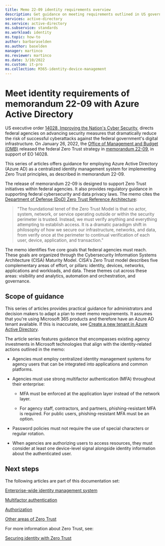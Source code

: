 ```yaml
---
title: Memo 22-09 identity requirements overview
description: Get guidance on meeting requirements outlined in US government OMB memorandum 22-09.
services: active-directory 
ms.service: active-directory
ms.subservice: standards
ms.workload: identity
ms.topic: how-to
author: barbaraselden
ms.author: baselden
manager: martinco
ms.reviewer: martinco
ms.date: 3/10/2022
ms.custom: it-pro
ms.collection: M365-identity-device-management
---
```


# Meet identity requirements of memorandum 22-09 with Azure Active Directory

US executive order [14028, Improving the Nation's Cyber Security](https://www.whitehouse.gov/briefing-room/presidential-actions/2021/05/12/executive-order-on-improving-the-nations-cybersecurity), directs federal agencies on advancing security measures that dramatically reduce the risk of successful cyberattacks against the federal government's digital infrastructure. On January 26, 2022, the [Office of Management and Budget (OMB)](https://www.whitehouse.gov/omb/) released the federal Zero Trust strategy in [memorandum 22-09](https://www.whitehouse.gov/wp-content/uploads/2022/01/M-22-09.pdf), in support of EO 14028. 

This series of articles offers guidance for employing Azure Active Directory (Azure AD) as a centralized identity management system for implementing Zero Trust principles, as described in memorandum 22-09. 

The release of memorandum 22-09 is designed to support Zero Trust initiatives within federal agencies. It also provides regulatory guidance in supporting federal cybersecurity and data privacy laws. The memo cites the [Department of Defense (DoD) Zero Trust Reference Architecture](https://dodcio.defense.gov/Portals/0/Documents/Library/(U)ZT_RA_v1.1(U)_Mar21.pdf): 

>"The foundational tenet of the Zero Trust Model is that no actor, system, network, or service operating outside or within the security perimeter is trusted. Instead, we must verify anything and everything attempting to establish access. It is a dramatic paradigm shift in philosophy of how we secure our infrastructure, networks, and data, from verify once at the perimeter to continual verification of each user, device, application, and transaction."

The memo identifies five core goals that federal agencies must reach. These goals are organized through the Cybersecurity Information Systems Architecture (CISA) Maturity Model. CISA's Zero Trust model describes five complementary areas of effort, or pillars: identity, devices, networks, applications and workloads, and data. These themes cut across these areas: visibility and analytics, automation and orchestration, and governance.

## Scope of guidance

This series of articles provides practical guidance for administrators and decision makers to adapt a plan to meet memo requirements. It assumes that you're using Microsoft 365 products and therefore have an Azure AD tenant available. If this is inaccurate, see [Create a new tenant in Azure Active Directory](../fundamentals/active-directory-access-create-new-tenant.md).

The article series features guidance that encompasses existing agency investments in Microsoft technologies that align with the identity-related actions outlined in the memo:

* Agencies must employ centralized identity management systems for agency users that can be integrated into applications and common platforms.

*  Agencies must use strong multifactor authentication (MFA) throughout their enterprise:

   *  MFA must be enforced at the application layer instead of the network layer.

   *  For agency staff, contractors, and partners, phishing-resistant MFA is required. For public users, phishing-resistant MFA must be an option.

* Password policies must not require the use of special characters or regular rotation.

* When agencies are authorizing users to access resources, they must consider at least one device-level signal alongside identity information about the authenticated user.

 
## Next steps

The following articles are part of this documentation set:

[Enterprise-wide identity management system](memo-22-09-enterprise-wide-identity-management-system.md)

[Multifactor authentication](memo-22-09-multi-factor-authentication.md)

[Authorization](memo-22-09-authorization.md)

[Other areas of Zero Trust](memo-22-09-other-areas-zero-trust.md)

For more information about Zero Trust, see:

[Securing identity with Zero Trust](/security/zero-trust/deploy/identity)
